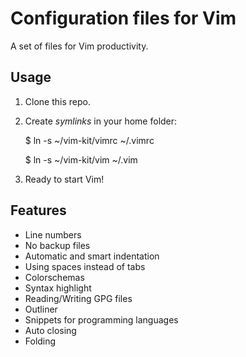 Configuration files for Vim
==============================

A set of files for Vim productivity.

Usage
-----

1. Clone this repo.

2. Create *symlinks* in your home folder:

    $ ln -s ~/vim-kit/vimrc ~/.vimrc

    $ ln -s ~/vim-kit/vim ~/.vim

3. Ready to start Vim!


Features
--------

* Line numbers
* No backup files
* Automatic and smart indentation
* Using spaces instead of tabs
* Colorschemas
* Syntax highlight
* Reading/Writing GPG files
* Outliner
* Snippets for programming languages
* Auto closing
* Folding
